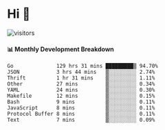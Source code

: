 # Hi 👋
 
![visitors](https://visitor-badge.glitch.me/badge?page_id=sorcererxw.sorcererx)

#### 📊 Monthly Development Breakdown

<!--START_SECTION:waka-->
```text
Go              129 hrs 31 mins █████████▒ 94.70%
JSON            3 hrs 44 mins   ▒░░░░░░░░░ 2.74%
Thrift          1 hr 31 mins    ▒░░░░░░░░░ 1.11%
Other           27 mins         ▒░░░░░░░░░ 0.34%
YAML            24 mins         ▒░░░░░░░░░ 0.30%
Makefile        12 mins         ▒░░░░░░░░░ 0.15%
Bash            9 mins          ▒░░░░░░░░░ 0.11%
JavaScript      8 mins          ▒░░░░░░░░░ 0.11%
Protocol Buffer 8 mins          ▒░░░░░░░░░ 0.11%
Text            7 mins          ▒░░░░░░░░░ 0.09%
```
<!--END_SECTION:waka-->
